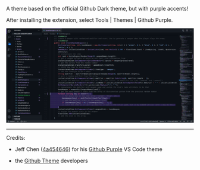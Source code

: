 ﻿A theme based on the official Github Dark theme, but with purple accents!

After installing the extension, 
select Tools | Themes | Github Purple.

![Csharp](art/csharp.png)

---

Credits:
- Jeff Chen ([4a454646](https://github.com/4a454646))
for his [Github Purple](https://marketplace.visualstudio.com/items?itemName=4a454646.github-purple)
VS Code theme

- the [Github Theme](https://marketplace.visualstudio.com/items?itemName=GitHub.github-vscode-theme)
developers